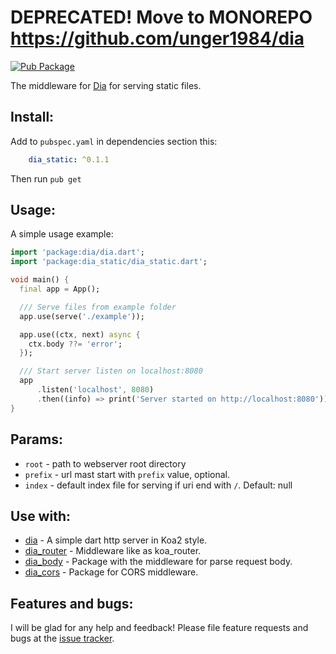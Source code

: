 # DEPRECATED! Move to MONOREPO https://github.com/unger1984/dia

<a href="https://pub.dartlang.org/packages/dia_static">  
    <img src="https://img.shields.io/pub/v/dia_static.svg"  
      alt="Pub Package" />  
</a>

The middleware for [Dia](https://github.com/unger1984/dia) for serving static files.

## Install:

Add to `pubspec.yaml` in dependencies section this:

```yaml
    dia_static: ^0.1.1
```

Then run `pub get`

## Usage:

A simple usage example:

```dart
import 'package:dia/dia.dart';
import 'package:dia_static/dia_static.dart';

void main() {
  final app = App();

  /// Serve files from example folder
  app.use(serve('./example'));

  app.use((ctx, next) async {
    ctx.body ??= 'error';
  });

  /// Start server listen on localhost:8080
  app
      .listen('localhost', 8080)
      .then((info) => print('Server started on http://localhost:8080'));
}
```

## Params:

* `root` - path to webserver root directory
* `prefix` - url mast start with `prefix` value, optional.
* `index` - default index file for serving if uri end with `/`. Default: null

## Use with:

* [dia](https://github.com/unger1984/dia) - A simple dart http server in Koa2 style.
* [dia_router](https://github.com/unger1984/dia_router) - Middleware like as koa_router.
* [dia_body](https://github.com/unger1984/dia_body) - Package with the middleware for parse request body.
* [dia_cors](https://github.com/unger1984/dia_cors) - Package for CORS middleware.

## Features and bugs:

I will be glad for any help and feedback!
Please file feature requests and bugs at the [issue tracker][tracker].

[tracker]: https://github.com/unger1984/dia_static/issues
